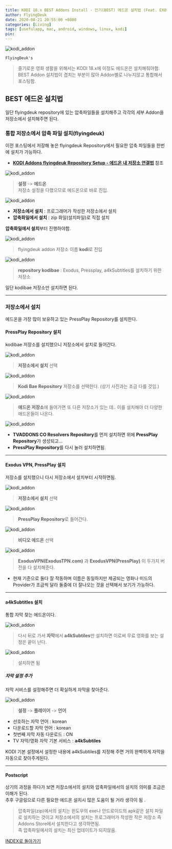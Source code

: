```yaml
---
title: KODI 18.x BEST Addons Install - 인기(BEST) 에드온 설치법 (Feat. EXODUS VPN, PressPlay, a4kSubtitles)
author: FlyingDeuk
date: 2020-08-21 20:55:00 +0800
categories: [Living]
tags: [usefulapp, mac, android, windows, linux, kodi]
pin:
---
```


![kodi_addon](/img/living/kodi/exodus.jpg)

`FlyingDeuk's`
> 즐기로운 영화 생활을 위해서는 KODI 18.x에 이정도 에드온은 설치해줘야함. BEST Addon 설치법이 겹치는 부분이 많아 Addon별로 나누지않고 통합해서 포스팅함.

## BEST 에드온 설치법
일단 flyingdeuk repository에 있는 압축파일들을 설치해주고 각각의 세부 Addon을 저장소에서 설치해주면 된다.

### 통합 저장소에서 압축 파일 설치(flyingdeuk)
이전 포스팅에서 저장해 놓은 flyingdeuk Repository에서 필요한 압축 파일들을 한번에 설치가 가능하다. <br>
- **[KODI Addons flyingdeuk Repository Setup - 에드온 내 저장소 연결법](/posts/KODI-addon/)** 참조

![kodi_addon](/img/living/kodi/kodi_setup_main_addon.jpg)

>**설정** -> **에드온** <br>
>저장소 설정을 다했으므로 에드온으로 바로 진입.

![kodi_addon](/img/living/kodi/kodi_addon.jpg)

- **저장소에서 설치** : 프로그래머가 작성한 저장소에서 설치
- **압축화일에서 설치** : zip 화일(설치파일)로 직접 설치 <br>

**압축화일에서 설치**부터 진행하야함.

![kodi_addon](/img/living/kodi/kodi_flyingdeuk1.jpg)
> flyingdeuk addon 저장소 이름 **kodi**로 진입 <br>

![kodi_addon](/img/living/kodi/kodi_flyingdeuk.jpg)
>**repository kodibae** : Exodus, Pressplay, a4kSubtitles를 설치하기 위한 저장소

일단 kodibae 저장소만 설치하면 된다.

------------

### 저장소에서 설치
에드온을 가장 많이 보유하고 있는 PressPlay Repository를 설치한다.

#### PressPlay Repository 설치
kodibae 저장소를 설치했으니 저장소에서 설치로 들어간다.

![kodi_addon](/img/living/kodi/kodi_addon.jpg)
> **저장소에서 설치** 선택 <br>

![kodi_addon](/img/living/kodi/kodibae.jpg)
> **Kodi Bae Repository** 저장소를 선택한다. (상기 사진과는 조금 다를 것임.)

![kodi_addon](/img/living/kodi/kodi_repo2.jpg)
> **애드온 저장소**에 들어가면 또 다른 저장소가 있는 데.. 이를 설치해야 더 다양한 애드온들이 나온다.

![kodi_addon](/img/living/kodi/kodibae1.jpg)
- **TVADDONS CO Resolvers Repository**를 먼저 설치하면 위에 **PressPlay Repository**가 생성되고... <br>
- **PressPlay Repository**를 다시 눌러 설치하면됨.

---------

#### Exodus VPN, PressPlay 설치
저장소를 설치했으니 다시 저장소에서 설치부터 시작하면됨.

![kodi_addon](/img/living/kodi/kodi_addon.jpg)
> **저장소에서 설치** 선택 <br>

![kodi_addon](/img/living/kodi/kodibae2.jpg)
>**PressPlay Repository**로 들어간다.

![kodi_addon](/img/living/kodi/kodibae4.jpg)
>**비디오 에드온** 선택

![kodi_addon](/img/living/kodi/kodi_repo4.jpg)
>**ExodusVPN(ExodusTPN.com)** 과 **ExodusVPN(PressPlay)** 이 두가지 버전을 다 설치해준다.
- 현재 기준으로 둘다 잘 작동하며 이름은 동일하지만 제공되는 영화나 미드의 Provider가 조금씩 달라 둘중에 더 잘나오는 것을 선택해서 보기가 가능하다.

---------

#### a4kSubtitles 설치
통합 자막 찾는 에드온이다.

![kodi_addon](/img/living/kodi/kodi_repo2.jpg)
> 다시 뒤로 가서 **자막**에서 **a4kSubtiles**만 설치하면 이로써 무료 영화를 보는 설정은 끝이 난다.

![kodi_addon](/img/living/kodi/kodibae5.jpg)
>설치하면 됨

##### 자막 설정 추가
자막 서비스를 설정해주면 더 확실하게 자막을 찾아준다.

![kodi_addon](/img/living/kodi/kodi_a4k.jpg)
> **설정** -> **플레이어** -> **언어**
- 선호하는 자막 언어 : korean
- 다운로드할 자막 언어 : korean
- 첫번째 자막 자동 다운로드 : ON
- TV 자막/영화 자막 기본 서비스 : **a4kSubtiles**

KODI 기본 설정에서 설정한 내용에 a4kSubtiles를 지정해 주면 거의 완벽하게 자막을 자동으로 찾아주게된다.

----------

#### Postscript
상기의 과정을 하다가 보면 저장소에서의 설치와 압축파일에서의 설치의 의미를 조금은 이해가 된다. <br>
추후 구글링으로 다른 필요한 에드온 설치시 많은 도움이 될 거라 생각이 됨 .
> 압축파일(zip)에서의 설치는 윈도우의 exe나 안드로이드의 apk같은 설치 파일로 설치하는 것이고 저장소에서의 설치는 프로그래머가 작성한 작은 저장소 즉 Addons Store에서 설치한다고 생각하면됨. <br>
즉 압축파일에서의 설치는 최신 업데이트가 되지않음.

[INDEX로 돌아가기](/posts/KODI/)
